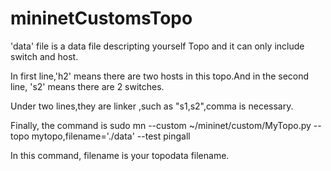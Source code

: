 # mininetCustomsTopo
'data' file is a data file descripting yourself Topo and it can only include switch and host.

In first line,'h2' means there are two hosts in this topo.And in the second line, 's2' means there are 2 switches.

Under two lines,they are linker ,such as "s1,s2",comma is necessary.

Finally, the command is 
sudo mn --custom ~/mininet/custom/MyTopo.py --topo mytopo,filename='./data' --test pingall

In this command, filename is your topodata filename.
